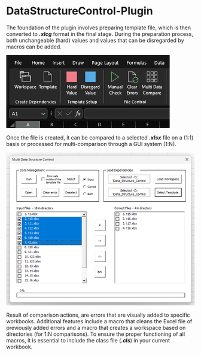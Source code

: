 # DataStructureControl-Plugin

The foundation of the plugin involves preparing template file, which is then converted to ***.xlcg*** format in the final stage. During the preparation process, both unchangeable (hard) values and values that can be disregarded by macros can be added. 

![alt text](exampleXl/ribbon.png?raw=true)

Once the file is created, it can be compared to a selected ***.xlsx*** file on a (1:1) basis or processed for multi-comparison through a GUI system (1:N).

![alt text](exampleXl/gui.png?raw=true)

Result of comparison actions, are errors that are visually added to specific workbooks. Additional features include a macro that cleans the Excel file of previously added errors and a macro that creates a workspace based on directories (for 1:N comparisons). To ensure the proper functioning of all macros, it is essential to include the class file (***.cls***) in your current workbook.
